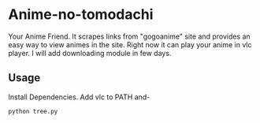 # Anime-no-tomodachi
Your Anime Friend. It scrapes links from "gogoanime" site and provides an easy way to view animes in the site. Right now it can play your anime in vlc player. I will add downloading module in few days.
## Usage
Install Dependencies. Add vlc to PATH and-
```
python tree.py
```
